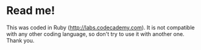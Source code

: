 # Read me!

This was coded in Ruby (http://labs.codecademy.com). It is not compatible with any other coding language, so don't try to use it with another one. Thank you.
